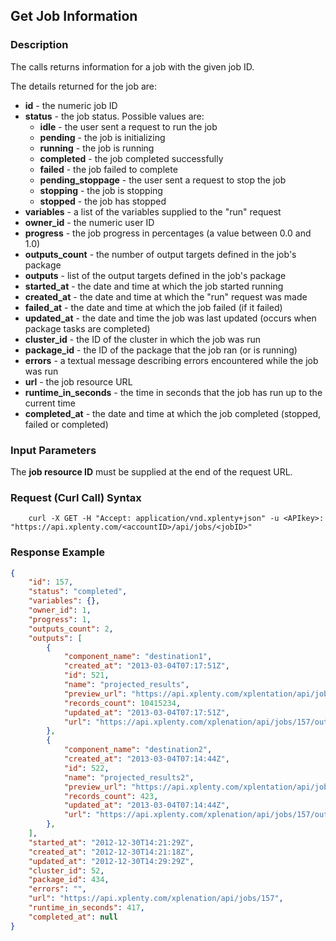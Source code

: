 ## Get Job Information

### Description
The calls returns information for a job with the given job ID.

The details returned for the job are:

* **id** - the numeric job ID
* **status** - the job status. Possible values are: 
    * **idle** - the user sent a request to run the job
    * **pending** - the job is initializing
    * **running** - the job is running
    * **completed** - the job completed successfully
    * **failed** - the job failed to complete
    * **pending_stoppage** - the user sent a request to stop the job
    * **stopping** - the job is stopping
    * **stopped** - the job has stopped
* **variables** - a list of the variables supplied to the "run" request
* **owner_id** - the numeric user ID
* **progress** - the job progress in percentages (a value between 0.0 and 1.0)
* **outputs_count** - the number of output targets defined in the job's package
* **outputs** -  list of the output targets defined in the job's package
* **started_at** - the date and time at which the job started running
* **created_at** - the date and time at which the "run" request was made
* **failed_at** - the date and time at which the job failed (if it failed)
* **updated_at** - the date and time the job was last updated (occurs when package tasks are completed)
* **cluster_id** - the ID of the cluster in which the job was run
* **package_id** - the ID of the package that the job ran (or is running)
* **errors** - a textual message describing errors encountered while the job was run
* **url** - the job resource URL
* **runtime_in_seconds** - the time in seconds that the job has run up to the current time
* **completed_at** - the date and time at which the job completed (stopped, failed or completed)

### Input Parameters
The **job resource ID** must be supplied at the end of the request URL.

### Request (Curl Call) Syntax
```shell
    curl -X GET -H "Accept: application/vnd.xplenty+json" -u <APIkey>: "https://api.xplenty.com/<accountID>/api/jobs/<jobID>"
```

### Response Example
```json
{
    "id": 157,
    "status": "completed",
    "variables": {},
    "owner_id": 1,
    "progress": 1,
    "outputs_count": 2,
    "outputs": [
        {
            "component_name": "destination1",
            "created_at": "2013-03-04T07:17:51Z",
            "id": 521,
            "name": "projected_results",
            "preview_url": "https://api.xplenty.com/xplentation/api/jobs/157/outputs/521/preview",
            "records_count": 10415234,
            "updated_at": "2013-03-04T07:17:51Z",
            "url": "https://api.xplenty.com/xplenation/api/jobs/157/outputs/521"
        },
        {
            "component_name": "destination2",
            "created_at": "2013-03-04T07:14:44Z",
            "id": 522,
            "name": "projected_results2",
            "preview_url": "https://api.xplenty.com/xplentation/api/jobs/157/outputs/522/preview",
            "records_count": 423,
            "updated_at": "2013-03-04T07:14:44Z",
            "url": "https://api.xplenty.com/xplenation/api/jobs/157/outputs/522"
        },
    ],
    "started_at": "2012-12-30T14:21:29Z",
    "created_at": "2012-12-30T14:21:18Z",
    "updated_at": "2012-12-30T14:29:29Z",
    "cluster_id": 52,
    "package_id": 434,
    "errors": "",
    "url": "https://api.xplenty.com/xplenation/api/jobs/157",
    "runtime_in_seconds": 417,
    "completed_at": null
}
```
